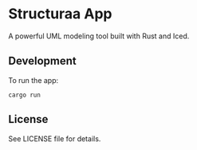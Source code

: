 # Structuraa App

A powerful UML modeling tool built with Rust and Iced.

## Development

To run the app:

```
cargo run
```

## License

See LICENSE file for details.
